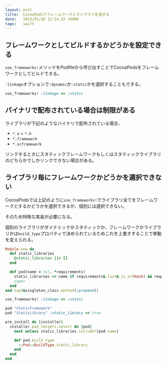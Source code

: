 ```yaml
---
layout: post
title:  CocoaPodsでフレームワークとライブラリを混ぜる
date:   2023/01/30 12:14:32 +0900
tags:   swift
---
```


## フレームワークとしてビルドするかどうかを設定できる

`use_frameworks!`メソッドをPodfileから呼び出すことでCocoaPodsをフレームワークとしてビルドできる。

`:linkage`オプションで`:dynamic`か`:static`かを選択することもできる。

```rb
use_frameworks! :linkage => :static
```

## バイナリで配布されている場合は制限がある

ライブラリが下記のようなバイナリで配布されている場合、

-   `*.a` + `*.h`
-   `*.framework`
-   `*.xcframework`

リンクするときにスタティックフレームワークもしくはスタティックライブラリのどちらかでしかリンクできない場合がある。

## ライブラリ毎にフレームワークかどうかを選択できない

CocoaPodsでは上記のように`use_frameworks!`でライブラリ全てをフレームワークとするかどうかを選択できるが、個別には選択できない。

そのため特殊な実装が必要になる。

個別のライブラリがダイナミックかスタティックか、フレームワークかライブラリかは`build_type`プロパティで決められているためこれを上書きすることで挙動を変えられる。

```rb
Module.new do
  def static_libraries
    @static_libraries ||= []
  end

  def pod(name = nil, *requirements)
    static_libraries << name if requirements&.last&.is_a?(Hash) && requirements&.last&.delete(:static_library)
    super
  end
end.tap(&singleton_class.method(:prepend))

use_frameworks! :linkage => :static

pod "StaticFramework"
pod "StaticLibrary" :static_library => true

pre_install do |installer|
  installer.pod_targets.select do |pod|
    next unless static_libraries.include?(pod.name)

    def pod.build_type
      ::Pod::BuildType.static_library
    end
  end
end
```
